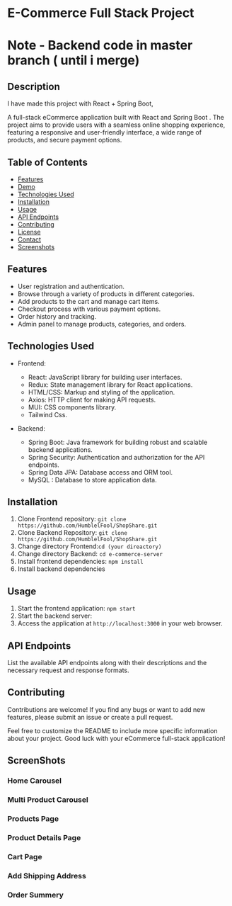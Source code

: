 # E-Commerce Full Stack Project

# Note - Backend code in master branch ( until i merge)


## Description

I have made this project with  React + Spring Boot, 

A full-stack eCommerce application built with React and Spring Boot . The project aims to provide users with a seamless online shopping experience, featuring a responsive and user-friendly interface, a wide range of products, and secure payment options.




## Table of Contents

- [Features](#features)
- [Demo](#demo)
- [Technologies Used](#technologies-used)
- [Installation](#installation)
- [Usage](#usage)
- [API Endpoints](#api-endpoints)
- [Contributing](#contributing)
- [License](#license)
- [Contact](#contact)
- [Screenshots](#screenshots)

## Features

- User registration and authentication.
- Browse through a variety of products in different categories.
- Add products to the cart and manage cart items.
- Checkout process with various payment options.
- Order history and tracking.
- Admin panel to manage products, categories, and orders.



## Technologies Used

- Frontend:
  - React: JavaScript library for building user interfaces.
  - Redux: State management library for React applications.
  - HTML/CSS: Markup and styling of the application.
  - Axios: HTTP client for making API requests.
  - MUI: CSS components library.
  - Tailwind Css.

- Backend:
  - Spring Boot: Java framework for building robust and scalable backend applications.
  - Spring Security: Authentication and authorization for the API endpoints.
  - Spring Data JPA: Database access and ORM tool.
  - MySQL : Database to store application data.

## Installation


1. Clone Frontend repository: `git clone https://github.com/HumblelFool/ShopShare.git`
2. Clone Backend Repository: `git clone https://github.com/HumblelFool/ShopShare.git`
3. Change directory Frontend:`cd (your direactory)`
4. Change directory Backend: `cd e-commerce-server`
5. Install frontend dependencies: `npm install`
6. Install backend dependencies

## Usage

1. Start the frontend application: `npm start`
2. Start the backend server:
3. Access the application at `http://localhost:3000` in your web browser.

## API Endpoints

List the available API endpoints along with their descriptions and the necessary request and response formats.

## Contributing

Contributions are welcome! If you find any bugs or want to add new features, please submit an issue or create a pull request.





Feel free to customize the README to include more specific information about your project. Good luck with your eCommerce full-stack application!

## ScreenShots

### Home Carousel



### Multi Product Carousel


### Products Page



### Product Details Page



### Cart Page


### Add Shipping Address



### Order Summery

